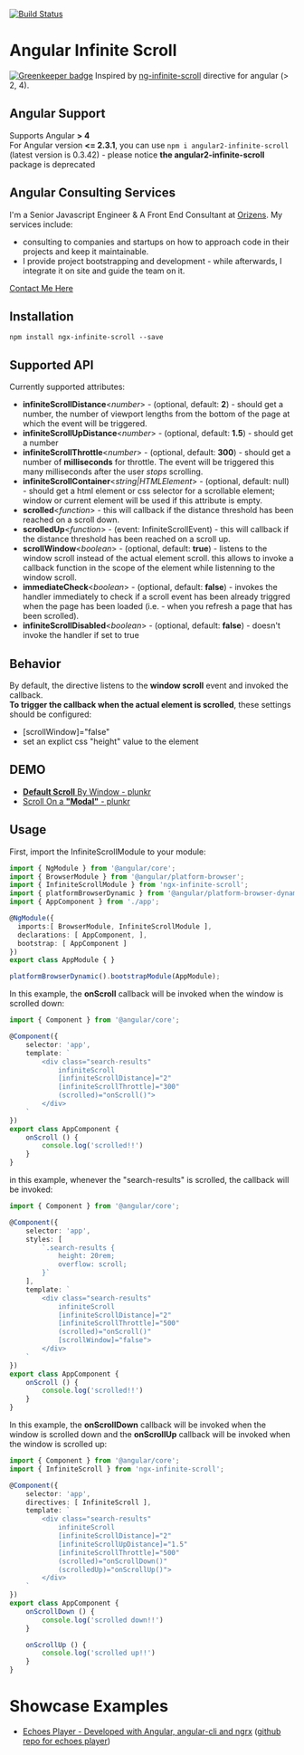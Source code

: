 [![Build Status](https://travis-ci.org/orizens/ngx-infinite-scroll.svg?branch=master)](https://travis-ci.org/orizens/ngx-infinite-scroll)

# Angular Infinite Scroll

[![Greenkeeper badge](https://badges.greenkeeper.io/orizens/ngx-infinite-scroll.svg)](https://greenkeeper.io/)
Inspired by [ng-infinite-scroll](https://github.com/sroze/ngInfiniteScroll) directive for angular (> 2, 4).

## Angular Support
Supports Angular **> 4**  
For Angular version **<= 2.3.1**, you can use ```npm i angular2-infinite-scroll``` (latest version is 0.3.42) - please notice **the angular2-infinite-scroll** package is deprecated

## Angular Consulting Services
I'm a Senior Javascript Engineer & A Front End Consultant at [Orizens](http://orizens.com).
My services include:  
- consulting to companies and startups on how to approach code in their projects and keep it maintainable.  
- I provide project bootstrapping and development - while afterwards, I integrate it on site and guide the team on it.  

[Contact Me Here](http://orizens.com/contact)

## Installation
```
npm install ngx-infinite-scroll --save
```

## Supported API
Currently supported attributes:
* **infiniteScrollDistance**<_number_> - (optional, default: **2**) - should get a number, the number of viewport lengths from the bottom of the page at which the event will be triggered.
* **infiniteScrollUpDistance**<_number_> - (optional, default: **1.5**) - should get a number
* **infiniteScrollThrottle**<_number_> - (optional, default: **300**) - should get a number of **milliseconds** for throttle. The event will be triggered this many milliseconds after the user *stops* scrolling.
* **infiniteScrollContainer**<_string|HTMLElement_> - (optional, default: null) - should get a html element or css selector for a scrollable element; window or current element will be used if this attribute is empty.
* **scrolled**<_function_> - this will callback if the distance threshold has been reached on a scroll down.
* **scrolledUp**<_function_> - (event: InfiniteScrollEvent) - this will callback if the distance threshold has been reached on a scroll up.
* **scrollWindow**<_boolean_> - (optional, default: **true**) - listens to the window scroll instead of the actual element scroll. this allows to invoke a callback function in the scope of the element while listenning to the window scroll.
* **immediateCheck**<_boolean_> - (optional, default: **false**) - invokes the handler immediately to check if a scroll event has been already triggred when the page has been loaded (i.e. - when you refresh a page that has been scrolled).
* **infiniteScrollDisabled**<_boolean_> - (optional, default: **false**) - doesn't invoke the handler if set to true

## Behavior
By default, the directive listens to the **window scroll** event and invoked the callback.  
**To trigger the callback when the actual element is scrolled**, these settings should be configured:
* [scrollWindow]="false"
* set an explict css "height" value to the element

## DEMO
- [**Default Scroll** By Window - plunkr](https://plnkr.co/edit/DrEDetYnZkFxR7OWWrxS?p=preview) 
- [Scroll On a **"Modal"** - plunkr](https://plnkr.co/edit/QnQOwE9SEapwJCCFII3L?p=preview)

## Usage
First, import the InfiniteScrollModule to your module:

```typescript
import { NgModule } from '@angular/core';
import { BrowserModule } from '@angular/platform-browser';
import { InfiniteScrollModule } from 'ngx-infinite-scroll';
import { platformBrowserDynamic } from '@angular/platform-browser-dynamic';
import { AppComponent } from './app';

@NgModule({
  imports:[ BrowserModule, InfiniteScrollModule ],
  declarations: [ AppComponent, ],
  bootstrap: [ AppComponent ]
})
export class AppModule { }

platformBrowserDynamic().bootstrapModule(AppModule);
```

In this example, the **onScroll** callback will be invoked when the window is scrolled down:

```typescript
import { Component } from '@angular/core';

@Component({
	selector: 'app',
	template: `
		<div class="search-results"
		    infiniteScroll
		    [infiniteScrollDistance]="2"
		    [infiniteScrollThrottle]="300"
		    (scrolled)="onScroll()">
		</div>
	`
})
export class AppComponent {
	onScroll () {
	    console.log('scrolled!!')
	}
}
```
in this example, whenever the "search-results" is scrolled, the callback will be invoked:

```typescript
import { Component } from '@angular/core';

@Component({
	selector: 'app',
	styles: [
		`.search-results {
			height: 20rem;
			overflow: scroll;
		}`
	],
	template: `
		<div class="search-results"
		    infiniteScroll
		    [infiniteScrollDistance]="2"
		    [infiniteScrollThrottle]="500"
		    (scrolled)="onScroll()"
		    [scrollWindow]="false">
		</div>
	`
})
export class AppComponent {
	onScroll () {
	    console.log('scrolled!!')
	}
}
```

In this example, the **onScrollDown** callback will be invoked when the window is scrolled down and the **onScrollUp** callback will be invoked when the window is scrolled up:

```typescript
import { Component } from '@angular/core';
import { InfiniteScroll } from 'ngx-infinite-scroll';

@Component({
	selector: 'app',
	directives: [ InfiniteScroll ],
	template: `
		<div class="search-results"
		    infiniteScroll
		    [infiniteScrollDistance]="2"
		    [infiniteScrollUpDistance]="1.5"
		    [infiniteScrollThrottle]="500"
		    (scrolled)="onScrollDown()"
		    (scrolledUp)="onScrollUp()">
		</div>
	`
})
export class AppComponent {
	onScrollDown () {
	    console.log('scrolled down!!')
	}

	onScrollUp () {
    	console.log('scrolled up!!')
    }
}
```

# Showcase Examples
* [Echoes Player - Developed with Angular, angular-cli and ngrx](http://orizens.github.io/echoes-player) ([github repo for echoes player](http://github.com/orizens/echoes-player))
